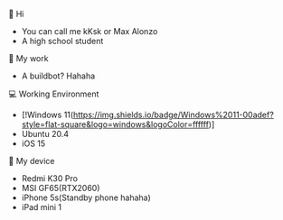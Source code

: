 👋 Hi
- You can call me kKsk or Max Alonzo
- A high school student

📁 My work
- A buildbot? Hahaha

💻 Working Environment
- [!Windows 11(https://img.shields.io/badge/Windows%2011-00adef?style=flat-square&logo=windows&logoColor=ffffff)]
- Ubuntu 20.4
- iOS 15

📱 My device
- Redmi K30 Pro
- MSI GF65(RTX2060)
- iPhone 5s(Standby phone hahaha)
- iPad mini 1
